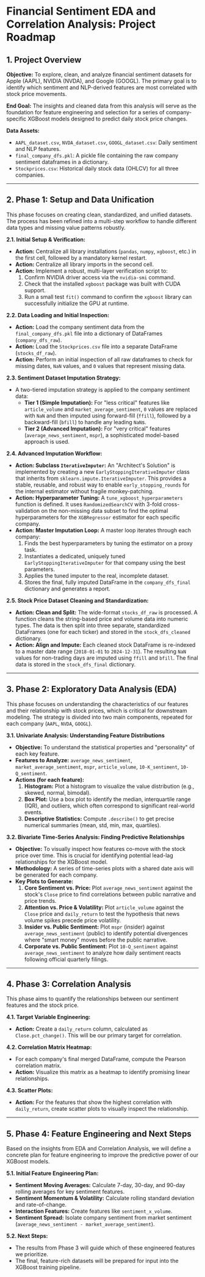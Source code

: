 # Financial Sentiment EDA and Correlation Analysis: Project Roadmap

## 1. Project Overview

**Objective:** To explore, clean, and analyze financial sentiment datasets for Apple (AAPL), NVIDIA (NVDA), and Google (GOOGL). The primary goal is to identify which sentiment and NLP-derived features are most correlated with stock price movements.

**End Goal:** The insights and cleaned data from this analysis will serve as the foundation for feature engineering and selection for a series of company-specific XGBoost models designed to predict daily stock price changes.

**Data Assets:**
*   `AAPL_dataset.csv`, `NVDA_dataset.csv`, `GOOGL_dataset.csv`: Daily sentiment and NLP features.
*   `final_company_dfs.pkl`: A pickle file containing the raw company sentiment dataframes in a dictionary.
*   `Stockprices.csv`: Historical daily stock data (OHLCV) for all three companies.

---

## 2. Phase 1: Setup and Data Unification

This phase focuses on creating clean, standardized, and unified datasets. The process has been refined into a multi-step workflow to handle different data types and missing value patterns robustly.

**2.1. Initial Setup & Verification:**
*   **Action:** Centralize all library installations (`pandas`, `numpy`, `xgboost`, etc.) in the first cell, followed by a mandatory kernel restart.
*   **Action:** Centralize all library imports in the second cell.
*   **Action:** Implement a robust, multi-layer verification script to:
    1.  Confirm NVIDIA driver access via the `nvidia-smi` command.
    2.  Check that the installed `xgboost` package was built with CUDA support.
    3.  Run a small test `fit()` command to confirm the `xgboost` library can successfully initialize the GPU at runtime.

**2.2. Data Loading and Initial Inspection:**
*   **Action:** Load the company sentiment data from the `final_company_dfs.pkl` file into a dictionary of DataFrames (`company_dfs_raw`).
*   **Action:** Load the `Stockprices.csv` file into a separate DataFrame (`stocks_df_raw`).
*   **Action:** Perform an initial inspection of all raw dataframes to check for missing dates, `NaN` values, and `0` values that represent missing data.

**2.3. Sentiment Dataset Imputation Strategy:**
*   A two-tiered imputation strategy is applied to the company sentiment data:
    *   **Tier 1 (Simple Imputation):** For "less critical" features like `article_volume` and `market_average_sentiment`, `0` values are replaced with `NaN` and then imputed using forward-fill (`ffill`), followed by a backward-fill (`bfill`) to handle any leading `NaN`s.
    *   **Tier 2 (Advanced Imputation):** For "very critical" features (`average_news_sentiment`, `mspr`), a sophisticated model-based approach is used.

**2.4. Advanced Imputation Workflow:**
*   **Action: Subclass `IterativeImputer`:** An "Architect's Solution" is implemented by creating a new `EarlyStoppingIterativeImputer` class that inherits from `sklearn.impute.IterativeImputer`. This provides a stable, reusable, and robust way to enable `early_stopping_rounds` for the internal estimator without fragile monkey-patching.
*   **Action: Hyperparameter Tuning:** A `tune_xgboost_hyperparameters` function is defined. It uses `RandomizedSearchCV` with 3-fold cross-validation on the non-missing data subset to find the optimal hyperparameters for the `XGBRegressor` estimator for each specific company.
*   **Action: Master Imputation Loop:** A master loop iterates through each company:
    1.  Finds the best hyperparameters by tuning the estimator on a proxy task.
    2.  Instantiates a dedicated, uniquely tuned `EarlyStoppingIterativeImputer` for that company using the best parameters.
    3.  Applies the tuned imputer to the real, incomplete dataset.
    4.  Stores the final, fully imputed DataFrame in the `company_dfs_final` dictionary and generates a report.

**2.5. Stock Price Dataset Cleaning and Standardization:**
*   **Action: Clean and Split:** The wide-format `stocks_df_raw` is processed. A function cleans the string-based price and volume data into numeric types. The data is then split into three separate, standardized DataFrames (one for each ticker) and stored in the `stock_dfs_cleaned` dictionary.
*   **Action: Align and Impute:** Each cleaned stock DataFrame is re-indexed to a master date range (`2018-01-01` to `2024-12-31`). The resulting `NaN` values for non-trading days are imputed using `ffill` and `bfill`. The final data is stored in the `stock_dfs_final` dictionary.

---

## 3. Phase 2: Exploratory Data Analysis (EDA)

This phase focuses on understanding the characteristics of our features and their relationship with stock prices, which is critical for downstream modeling. The strategy is divided into two main components, repeated for each company (`AAPL`, `NVDA`, `GOOGL`).

**3.1. Univariate Analysis: Understanding Feature Distributions**
*   **Objective:** To understand the statistical properties and "personality" of each key feature.
*   **Features to Analyze:** `average_news_sentiment`, `market_average_sentiment`, `mspr`, `article_volume`, `10-K_sentiment`, `10-Q_sentiment`.
*   **Actions (for each feature):**
    1.  **Histogram:** Plot a histogram to visualize the value distribution (e.g., skewed, normal, bimodal).
    2.  **Box Plot:** Use a box plot to identify the median, interquartile range (IQR), and outliers, which often correspond to significant real-world events.
    3.  **Descriptive Statistics:** Compute `.describe()` to get precise numerical summaries (mean, std, min, max, quartiles).

**3.2. Bivariate Time-Series Analysis: Finding Predictive Relationships**
*   **Objective:** To visually inspect how features co-move with the stock price over time. This is crucial for identifying potential lead-lag relationships for the XGBoost model.
*   **Methodology:** A series of time-series plots with a shared date axis will be generated for each company.
*   **Key Plots to Generate:**
    1.  **Core Sentiment vs. Price:** Plot `average_news_sentiment` against the stock's `Close` price to find correlations between public narrative and price trends.
    2.  **Attention vs. Price & Volatility:** Plot `article_volume` against the `Close` price and `daily_return` to test the hypothesis that news volume spikes precede price volatility.
    3.  **Insider vs. Public Sentiment:** Plot `mspr` (insider) against `average_news_sentiment` (public) to identify potential divergences where "smart money" moves before the public narrative.
    4.  **Corporate vs. Public Sentiment:** Plot `10-Q_sentiment` against `average_news_sentiment` to analyze how daily sentiment reacts following official quarterly filings.

---

## 4. Phase 3: Correlation Analysis

This phase aims to quantify the relationships between our sentiment features and the stock price.

**4.1. Target Variable Engineering:**
*   **Action:** Create a `daily_return` column, calculated as `Close.pct_change()`. This will be our primary target for correlation.

**4.2. Correlation Matrix Heatmap:**
*   For each company's final merged DataFrame, compute the Pearson correlation matrix.
*   **Action:** Visualize this matrix as a heatmap to identify promising linear relationships.

**4.3. Scatter Plots:**
*   **Action:** For the features that show the highest correlation with `daily_return`, create scatter plots to visually inspect the relationship.

---

## 5. Phase 4: Feature Engineering and Next Steps

Based on the insights from EDA and Correlation Analysis, we will define a concrete plan for feature engineering to improve the predictive power of our XGBoost models.

**5.1. Initial Feature Engineering Plan:**
*   **Sentiment Moving Averages:** Calculate 7-day, 30-day, and 90-day rolling averages for key sentiment features.
*   **Sentiment Momentum & Volatility:** Calculate rolling standard deviation and rate-of-change.
*   **Interaction Features:** Create features like `sentiment_x_volume`.
*   **Sentiment Spread:** Isolate company sentiment from market sentiment (`average_news_sentiment - market_average_sentiment`).

**5.2. Next Steps:**
*   The results from Phase 3 will guide which of these engineered features we prioritize.
*   The final, feature-rich datasets will be prepared for input into the XGBoost training pipeline.